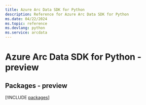 ```yaml
---
title: Azure Arc Data SDK for Python
description: Reference for Azure Arc Data SDK for Python
ms.date: 04/22/2024
ms.topic: reference
ms.devlang: python
ms.service: arcdata
---
```

# Azure Arc Data SDK for Python - preview
## Packages - preview
[!INCLUDE [packages](arc-data-index.md)]
